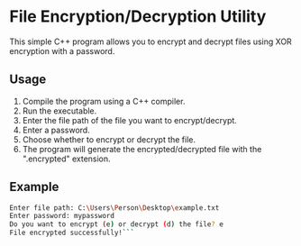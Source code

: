 # File Encryption/Decryption Utility

This simple C++ program allows you to encrypt and decrypt files using XOR encryption with a password.

## Usage

1. Compile the program using a C++ compiler.
2. Run the executable.
3. Enter the file path of the file you want to encrypt/decrypt.
4. Enter a password.
5. Choose whether to encrypt or decrypt the file.
6. The program will generate the encrypted/decrypted file with the ".encrypted" extension.

## Example

```bash
Enter file path: C:\Users\Person\Desktop\example.txt
Enter password: mypassword
Do you want to encrypt (e) or decrypt (d) the file? e
File encrypted successfully!```
